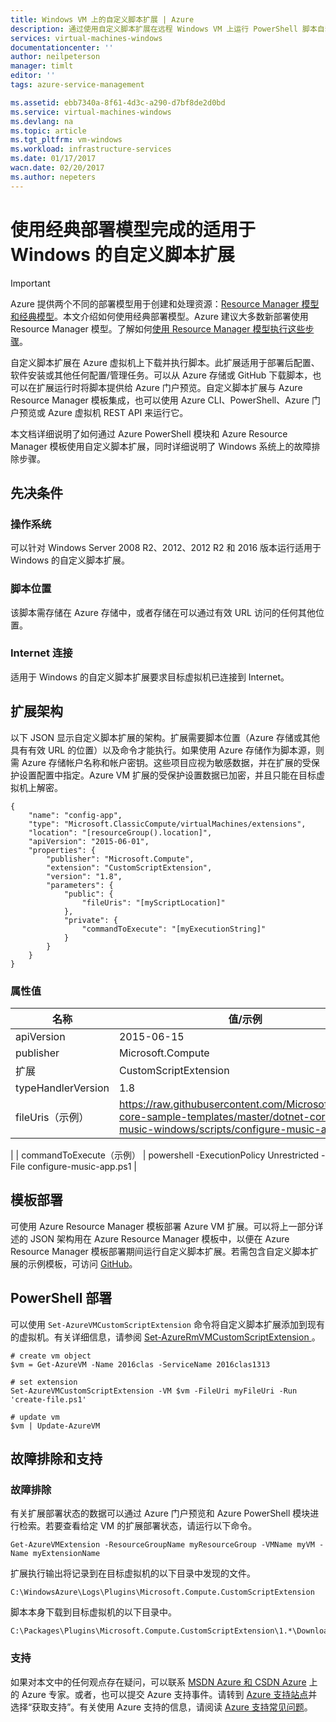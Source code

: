 ```yaml
---
title: Windows VM 上的自定义脚本扩展 | Azure
description: 通过使用自定义脚本扩展在远程 Windows VM 上运行 PowerShell 脚本自动执行 Azure VM 配置任务
services: virtual-machines-windows
documentationcenter: ''
author: neilpeterson
manager: timlt
editor: ''
tags: azure-service-management

ms.assetid: ebb7340a-8f61-4d3c-a290-d7bf8de2d0bd
ms.service: virtual-machines-windows
ms.devlang: na
ms.topic: article
ms.tgt_pltfrm: vm-windows
ms.workload: infrastructure-services
ms.date: 01/17/2017
wacn.date: 02/20/2017
ms.author: nepeters
---
```


# 使用经典部署模型完成的适用于 Windows 的自定义脚本扩展

> [!IMPORTANT] 
> Azure 提供两个不同的部署模型用于创建和处理资源：[Resource Manager 模型和经典模型](../../../azure-resource-manager/resource-manager-deployment-model.md)。本文介绍如何使用经典部署模型。Azure 建议大多数新部署使用 Resource Manager 模型。了解如何[使用 Resource Manager 模型执行这些步骤](../extensions-customscript.md)。

自定义脚本扩展在 Azure 虚拟机上下载并执行脚本。此扩展适用于部署后配置、软件安装或其他任何配置/管理任务。可以从 Azure 存储或 GitHub 下载脚本，也可以在扩展运行时将脚本提供给 Azure 门户预览。自定义脚本扩展与 Azure Resource Manager 模板集成，也可以使用 Azure CLI、PowerShell、Azure 门户预览或 Azure 虚拟机 REST API 来运行它。

本文档详细说明了如何通过 Azure PowerShell 模块和 Azure Resource Manager 模板使用自定义脚本扩展，同时详细说明了 Windows 系统上的故障排除步骤。

## 先决条件

### 操作系统

可以针对 Windows Server 2008 R2、2012、2012 R2 和 2016 版本运行适用于 Windows 的自定义脚本扩展。

### 脚本位置

该脚本需存储在 Azure 存储中，或者存储在可以通过有效 URL 访问的任何其他位置。

### Internet 连接

适用于 Windows 的自定义脚本扩展要求目标虚拟机已连接到 Internet。

## 扩展架构

以下 JSON 显示自定义脚本扩展的架构。扩展需要脚本位置（Azure 存储或其他具有有效 URL 的位置）以及命令才能执行。如果使用 Azure 存储作为脚本源，则需 Azure 存储帐户名称和帐户密钥。这些项目应视为敏感数据，并在扩展的受保护设置配置中指定。Azure VM 扩展的受保护设置数据已加密，并且只能在目标虚拟机上解密。

```
{
    "name": "config-app",
    "type": "Microsoft.ClassicCompute/virtualMachines/extensions",
    "location": "[resourceGroup().location]",
    "apiVersion": "2015-06-01",
    "properties": {
        "publisher": "Microsoft.Compute",
        "extension": "CustomScriptExtension",
        "version": "1.8",
        "parameters": {
            "public": {
                "fileUris": "[myScriptLocation]"
            },
            "private": {
                "commandToExecute": "[myExecutionString]"
            }
        }
    }
}
```

### 属性值

| 名称 | 值/示例 |
| ---- | ---- |
| apiVersion | 2015-06-15 |
| publisher | Microsoft.Compute |
| 扩展 | CustomScriptExtension |
| typeHandlerVersion | 1\.8 |
| fileUris（示例） | https://raw.githubusercontent.com/Microsoft/dotnet-core-sample-templates/master/dotnet-core-music-windows/scripts/configure-music-app.ps1  
 |
| commandToExecute（示例） | powershell -ExecutionPolicy Unrestricted -File configure-music-app.ps1 |

## 模板部署

可使用 Azure Resource Manager 模板部署 Azure VM 扩展。可以将上一部分详述的 JSON 架构用在 Azure Resource Manager 模板中，以便在 Azure Resource Manager 模板部署期间运行自定义脚本扩展。若需包含自定义脚本扩展的示例模板，可访问 [GitHub](https://github.com/Microsoft/dotnet-core-sample-templates/tree/master/dotnet-core-music-windows)。

## PowerShell 部署

可以使用 `Set-AzureVMCustomScriptExtension` 命令将自定义脚本扩展添加到现有的虚拟机。有关详细信息，请参阅 [Set-AzureRmVMCustomScriptExtension ](https://docs.microsoft.com/powershell/resourcemanager/azurerm.compute/v2.1.0/set-azurermvmcustomscriptextension)。

```
# create vm object
$vm = Get-AzureVM -Name 2016clas -ServiceName 2016clas1313

# set extension
Set-AzureVMCustomScriptExtension -VM $vm -FileUri myFileUri -Run 'create-file.ps1'

# update vm
$vm | Update-AzureVM
```

## 故障排除和支持

### 故障排除

有关扩展部署状态的数据可以通过 Azure 门户预览和 Azure PowerShell 模块进行检索。若要查看给定 VM 的扩展部署状态，请运行以下命令。

```
Get-AzureVMExtension -ResourceGroupName myResourceGroup -VMName myVM -Name myExtensionName
```

扩展执行输出将记录到在目标虚拟机的以下目录中发现的文件。

```
C:\WindowsAzure\Logs\Plugins\Microsoft.Compute.CustomScriptExtension
```

脚本本身下载到目标虚拟机的以下目录中。

```
C:\Packages\Plugins\Microsoft.Compute.CustomScriptExtension\1.*\Downloads
```

### 支持

如果对本文中的任何观点存在疑问，可以联系 [MSDN Azure 和 CSDN Azure](https://www.azure.cn/support/forums/) 上的 Azure 专家。或者，也可以提交 Azure 支持事件。请转到 [Azure 支持站点](https://www.azure.cn/support/contact/)并选择“获取支持”。有关使用 Azure 支持的信息，请阅读 [Azure 支持常见问题](https://www.azure.cn/support/faq/)。

<!---HONumber=Mooncake_0213_2017-->
<!--Update_Description: wording update-->